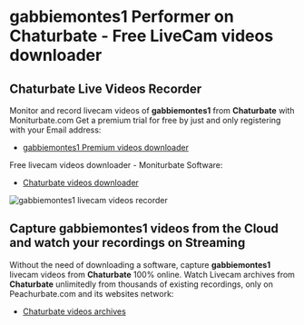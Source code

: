 # gabbiemontes1 Performer on Chaturbate - Free LiveCam videos downloader

## Chaturbate Live Videos Recorder

Monitor and record livecam videos of **gabbiemontes1** from **Chaturbate** with Moniturbate.com
Get a premium trial for free by just and only registering with your Email address:
* [gabbiemontes1 Premium videos downloader](https://moniturbate.com/request-demo-licence-key.html)

Free livecam videos downloader - Moniturbate Software:
* [Chaturbate videos downloader](https://moniturbate.com/moniturbate-download-software.html)

![gabbiemontes1 livecam videos recorder](https://peachurnet.com/templates/moniturbate-software.png)


## Capture gabbiemontes1 videos from the Cloud and watch your recordings on Streaming

Without the need of downloading a software, capture **gabbiemontes1** livecam videos from **Chaturbate** 100% online.
Watch Livecam archives from **Chaturbate** unlimitedly from thousands of existing recordings, only on Peachurbate.com and its websites network:
* [Chaturbate videos archives](https://peachurnet.com/)